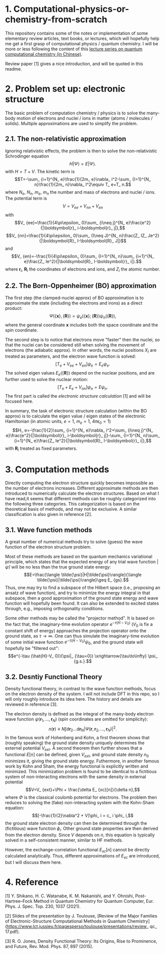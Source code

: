 # 1. Computational-physics-or-chemistry-from-scratch
This repository contains some of the notes or implementation of some elementary review articles, text books, or lectures, which will hopefully help me get a first grasp of computational physics / quantum chemistry. I will be more or less following the content of this [lecture series on quantum computational chemistry (in Chinese)](https://www.koushare.com/lives/room/700402).


<!-- # HF & post-HF method: Introduction -->
Review paper [1] gives a nice introduction, and will be quoted in this readme.

# 2. Problem set up: electronic structure
The basic problem of computation chemistry / physics is to solve the many-body motion of electrons and nuclei / ions in matter (atoms / molecules / solids). 
Multiple approximations are used to simplify the problem. 


## 2.1. The non-relativistic approximation
Ignoring relativistic effects, the problem is then to solve the non-relativistic Schrodinger equation
$$H|\Psi\rangle=E|\Psi\rangle.$$
with $H=T+V$. The kinetic term is
$$T=-\sum_ {i=1}^{N_ e}\frac{1}{2m_ e}\nabla_ i^2-\sum_ {I=1}^{N_ n}\frac{1}{2m_ n}\nabla_ I^2\equiv T_ e+T_ n.$$
where $N_ e$, $N_ n$, $m_ e$, $m_ n$ the number and mass of electrons and nuclei / ions.
The potential term is
$$V=V_ {ee}+V_ {nn}+V_ {en}$$
with
$$V_ {ee}=\frac{1}{4\pi\epsilon_ 0}\sum_ {i\neq j}^{N_ e}\frac{e^2}{|\boldsymbol{r}_ i-\boldsymbol{r}_ j|},$$
$$V_ {nn}=\frac{1}{4\pi\epsilon_ 0}\sum_ {I\neq J}^{N_ n}\frac{Z_ IZ_ Je^2}{|\boldsymbol{R}_ I-\boldsymbol{R}_ J|}$$
and
$$V_ {en}=-\frac{1}{4\pi\epsilon_ 0}\sum_ {I=1}^{N_ n}\sum_ {i=1}^{N_ e}\frac{Z_ Ie^2}{|\boldsymbol{R}_ I-\boldsymbol{r}_ i|}.$$
where $\boldsymbol{r}_ i$, $\boldsymbol{R}_ I$ the coordinates of electrons and ions, and $Z_ i$ the atomic number.

## 2.2. The Born-Oppenheimer (BO) approximation
The first step (the clamped-nuclei approx) of BO approximation is to approximate the state (including the electrons and irons) as a direct product:
$$\Psi(\{\boldsymbol{x}\},\{\boldsymbol{R}\})=\psi_ e(\{\boldsymbol{x}\};\{\boldsymbol{R}\}) \psi_ n(\{\boldsymbol{R}\}),$$
where the general coordinate $\boldsymbol{x}$ includes both the space coordinate and the spin coordinate.

The second step is to notice that electrons move "faster" then the nuclei, so that the nuclei can be considered still when solving the movement of electrons (the adiabatic approx). In other words, the nuclei positions $X_ I$ are treated as parameters, and the electron wave function is solved:
$$[T_ e+V_ {ee}+V_ {en}]\psi_ e=E_ e\psi_ e.$$
The solved eigen values $E_ e(\{\boldsymbol{R}\})$ depend on the nuclear positions, and are further used to solve the nuclear motion:
$$[T_ n+E_ e+V_ {nn}]\psi_ n=E\psi_ n.$$
The first part is called the *electronic structure calculation* [1] and will be focused here.

In summary, the task of electronic structure calculation (within the BO approx) is to calculate the eigen value / eigen states of the electronic Hamiltonian (in atomic units, $e=1$, $m_ e=1$, $4\pi\epsilon_ 0=1$)
$$H_ e=-\frac{1}{2}\sum_ {i=1}^{N_ e}\nabla_ i^2+\sum_ {i\neq j}^{N_ e}\frac{e^2}{|\boldsymbol{r}_ i-\boldsymbol{r}_ j|}-\sum_ {I=1}^{N_ n}\sum_ {i=1}^{N_ e}\frac{Z_ Ie^2}{|\boldsymbol{R}_ I-\boldsymbol{r}_ i|},$$
with $\boldsymbol{R}_ I$ treated as fixed parameters.

# 3. Computation methods
Directly computing the electron structure quickly becomes impossible as the number of electrons increases. Different approximate methods are then introduced to numerically calculate the electron structures. Based on what I have read,it seems that different methods can be roughly categorized into the following three categories. This categorization is based on the theoretical basis of methods, and may not be exclusive. A similar classification is also given in reference [2].

## 3.1. Wave function methods
A great number of numerical methods try to solve (guess) the wave function of the electron structure problem.

Most of these methods are based on the quantum mechanics variational principle, which states that the expected energy of any trial wave function $|\tilde{\psi}\rangle$ will be no less than the true ground state energy:
$$E=\frac{\langle \tilde{\psi}|H|\tilde{\psi}\rangle}{\langle \tilde{\psi}|\tilde{\psi}\rangle}\geq E_ {gs}.$$
Thus, one may try to find a subspace of the Hilbert space (i.e., proposing an ansatz of wave function), and try to minimize the energy integral in that subspace, then a good approximation of the ground state energy and wave function will hopefully been found.
It can also be extended to excited states through, e.g., imposing orthogonality conditions.

Some other methods may be called the "projector method". It is based on the fact that, the imaginary-time evolution operator $e^{-\tau (\hat{H}-V_ 0)}$ ($V_ 0$ is fix a constant shift of energy) approaches the projection operator onto the ground state, as $\tau\to \infty$. One can thus simulate the imaginary-time evolution of some initial wave function $e^{-\tau (\hat{H}-V_ 0)}\psi_ 0$, and the ground state will hopefully be "filtered out": 
$$e^{-\tau (\hat{H}-V_ 0)}(\psi|_ {\tau=0}) \xrightarrow{\tau\to\infty} \psi_ {g.s.}.$$

## 3.2. Desntiy Functional Theory
Density functional theory, in contrast to the wave function methods, focus on the electron density of the system. I will not include DFT in this repo, so I will only roughly introduce its idea here. The history and details are reviewed in reference [3]. 

The electron density is defined as the integral of the many-body electron wave function $\psi(\boldsymbol{r}_ 1,\dots,\boldsymbol{r}_ N)$ (spin coordinates are omitted for simplicity):
$$n(\boldsymbol{r})\equiv N \int \mathrm{d}\boldsymbol{r}_ 2 \dots\mathrm{d}\boldsymbol{r}_ N |\Psi(\boldsymbol{r},\boldsymbol{r}_ 2,\dots,\boldsymbol{r}_ N)|^2.$$
In the famous work of Hohenberg and Kohn, a first theorem shows that (roughly speaking) the ground state density uniquely determines the externel potential $V_ {ext}$. A second theorem then further shows that a functional $E[n]$ can be defined, given $V_ {ext}$, and ground state density $n_ 0$ minimizes it, giving the ground state energy. Futhermore, in another famous work by Kohn and Sham, the energy functional is explicitly written and minimized.
This minimization problem is found to be identical to a fictitious system of non-interacting electrons with the same density in external potential
$$V=V_ {ext}+\Phi + \frac{\delta E_ {xc}[n]}{\delta n},$$
where $\Phi$ is the classical coulomb potential for electrons.
The problem then reduces to solving the (fake) non-interacting system with the Kohn-Sham equation:
$$[-\frac{1}{2}\nabla^2 + V]\phi_ i = c_ i \phi_ i,$$
the ground state electron density can then be determined through the (fictitious) wave function $\phi_ i$. Other ground state properties are then derived from the electron density. Since $V$ depends on $n$, this equation is typically solved in a self-consistent manner, similar to HF methods.

However, the exchange-correlation functional $E_ {xc}[n]$ cannot be directly calculated analytically. Thus, different approximations of $E_ {xc}$ are introduced, but I will discuss them here.

# 4. Reference
[1] Y. Shikano, H. C. Watanabe, K. M. Nakanishi, and Y. Ohnishi, Post-Hartree–Fock Method in Quantum Chemistry for Quantum Computer, Eur. Phys. J. Spec. Top. 230, 1037 (2021).

[2] Slides of the presentation by J. Toulouse, [Review of the Major Families of Electronic-Structure Computational Methods in Quantum Chemistry](https://www.lct.jussieu.fr/pagesperso/toulouse/presentations/review_ qc_ 17.pdf).

[3] R. O. Jones, Density Functional Theory: Its Origins, Rise to Prominence, and Future, Rev. Mod. Phys. 87, 897 (2015).
